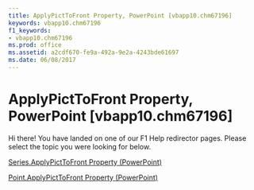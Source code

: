 ```yaml
---
title: ApplyPictToFront Property, PowerPoint [vbapp10.chm67196]
keywords: vbapp10.chm67196
f1_keywords:
- vbapp10.chm67196
ms.prod: office
ms.assetid: a2cdf670-fe9a-492a-9e2a-4243bde61697
ms.date: 06/08/2017
---
```



# ApplyPictToFront Property, PowerPoint [vbapp10.chm67196]

Hi there! You have landed on one of our F1 Help redirector pages. Please select the topic you were looking for below.

[Series.ApplyPictToFront Property (PowerPoint)](http://msdn.microsoft.com/library/babe864c-1301-a8d1-ab13-41b9ccc71824%28Office.15%29.aspx)

[Point.ApplyPictToFront Property (PowerPoint)](http://msdn.microsoft.com/library/c883883d-ad54-ef4b-c749-a4efe721a96f%28Office.15%29.aspx)


